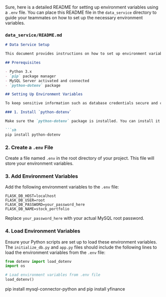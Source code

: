 Sure, here is a detailed README for setting up environment variables using a `.env` file. You can place this README file in the `data_service` directory to guide your teammates on how to set up the necessary environment variables.

### `data_service/README.md`

```markdown
# Data Service Setup

This document provides instructions on how to set up environment variables for the Data Service using a `.env` file.

## Prerequisites

- Python 3.x
- `pip` package manager
- MySQL Server activated and connected
- `python-dotenv` package

## Setting Up Environment Variables

To keep sensitive information such as database credentials secure and configurable, we use environment variables stored in a `.env` file. Follow the steps below to set this up:

### 1. Install `python-dotenv`

Make sure the `python-dotenv` package is installed. You can install it using `pip`:

```sh
pip install python-dotenv
```

### 2. Create a `.env` File

Create a file named `.env` in the root directory of your project. This file will store your environment variables.

### 3. Add Environment Variables

Add the following environment variables to the `.env` file:

```
FLASK_DB_HOST=localhost
FLASK_DB_USER=root
FLASK_DB_PASSWORD=your_password_here
FLASK_DB_NAME=stock_portfolio
```

Replace `your_password_here` with your actual MySQL root password.

### 4. Load Environment Variables

Ensure your Python scripts are set up to load these environment variables. The `initialize_db.py` and `app.py` files should include the following lines to load the environment variables from the `.env` file:

```python
from dotenv import load_dotenv
import os

# Load environment variables from .env file
load_dotenv()
```

pip install mysql-connector-python
and
pip install yfinance